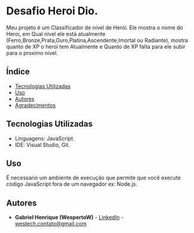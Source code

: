 # Desafio Heroi Dio.

Meu projeto é um Classificador de nível de Herói.
Ele mostra o nome do Heroi, em Qual nivel ele está atualmente (Ferro,Bronze,Prata,Ouro,Platina,Ascendente,Imortal ou Radiante),
mostra quanto de XP o heroi tem Atualmente e Quanto de XP falta para ele subir para o proximo nivel.

## Índice

- [Tecnologias Utilizadas](#tecnologias-utilizadas)
- [Uso](#uso)
- [Autores](#autores)
- [Agradecimentos](#agradecimentos)

## Tecnologias Utilizadas

- Linguagens: JavaScript.
- IDE: Visual Studio, Git.

## Uso 

É necessario um ambiente de execução que permite que você execute código JavaScript fora de um navegador ex: Node.js.

## Autores

- **Gabriel Henrique (WespertoW)** - [LinkedIn](https://www.linkedin.com/in/WespertoW) - westech.contato@gmail.com

